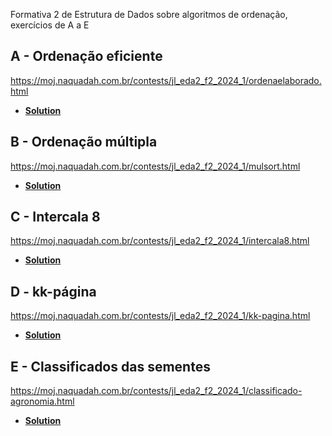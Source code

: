 Formativa 2 de Estrutura de Dados sobre algoritmos de ordenação, exercícios de A a E

## A - Ordenação eficiente

https://moj.naquadah.com.br/contests/jl_eda2_f2_2024_1/ordenaelaborado.html

- **[Solution](ordenacaoEficiente.c)**

## B - Ordenação múltipla

https://moj.naquadah.com.br/contests/jl_eda2_f2_2024_1/mulsort.html

- **[Solution](ordenacaoMultipla.c)**

## C - Intercala 8

https://moj.naquadah.com.br/contests/jl_eda2_f2_2024_1/intercala8.html

- **[Solution](intercala8.c)**

## D - kk-página

https://moj.naquadah.com.br/contests/jl_eda2_f2_2024_1/kk-pagina.html

- **[Solution](kk-pagina.c)**

## E - Classificados das sementes

https://moj.naquadah.com.br/contests/jl_eda2_f2_2024_1/classificado-agronomia.html

- **[Solution](classificadosSementes.c)**


